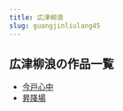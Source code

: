 ```yaml
---
title: 広津柳浪
slug: guangjinliulang45
---
```


## 広津柳浪の作品一覧

- [今戸心中](jinhuxinzhong-31e)
- [昇降場](shengjiangchang-2cc)
